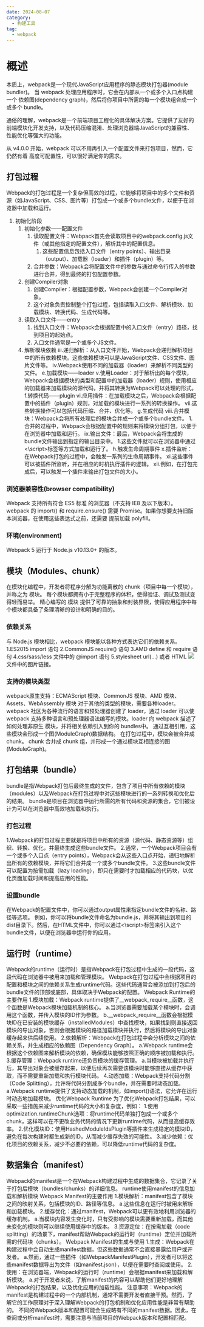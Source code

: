 ```yaml
---
date: 2024-08-07
category:
  - 构建工具
tag:
  - webpack
---
```


# 概述

本质上，webpack是一个现代JavaScript应用程序的静态模块打包器(module bundler)。
当 webpack 处理应用程序时，它会在内部从一个或多个入口点构建一个 依赖图(dependency graph)，然后将你项目中所需的每一个模块组合成一个或多个 bundle。

通俗的理解，webpack是一个前端项目工程化的具体解决方案。它提供了友好的前端模块化开发支持，以及代码压缩混淆、处理浏览器端JavaScript的兼容性、性能优化等强大的功能。

从 v4.0.0 开始，webpack 可以不用再引入一个配置文件来打包项目，然而，它仍然有着 高度可配置性，可以很好满足你的需求。

## 打包过程
Webpack的打包过程是一个复杂但高效的过程，它能够将项目中的多个文件和资源（如JavaScript、CSS、图片等）打包成一个或多个bundle文件，以便于在浏览器中加载和运行。
1. 初始化阶段
    1. 初始化参数——配置文件
        1. 读取配置文件：Webpack首先会读取项目中的webpack.config.js文件（或其他指定的配置文件），解析其中的配置信息。
            1. 这些配置信息包括入口文件（entry points）、输出目录（output）、加载器（loader）和插件（plugin）等。
        2. 合并参数：Webpack会将配置文件中的参数与通过命令行传入的参数进行合并，得到最终的打包配置参数。
    2. 创建Compiler对象
        1. 创建Compiler：根据配置参数，Webpack会创建一个Compiler对象。
        2. 这个对象负责控制整个打包过程，包括读取入口文件、解析模块、加载模块、转换代码、生成代码等。
    3. 读取入口文件——entry
        1. 找到入口文件：Webpack会根据配置中的入口文件（entry）路径，找到项目的起始点。
        2. 入口文件通常是一个或多个JS文件。
    4. 解析模块依赖
iii.递归解析：从入口文件开始，Webpack会递归解析项目中的所有依赖模块。这些依赖模块可以是JavaScript文件、CSS文件、图片文件等。
iv.Webpack使用不同的加载器（loader）来解析不同类型的文件。
e.加载模块——loader
v.使用Loader：对于解析出的每个模块，Webpack会根据模块的类型和配置中的加载器（loader）规则，使用相应的加载器来加载模块的源代码，并将其转换为Webpack可以处理的形式。
f.转换代码——plugin
vi.应用插件：在加载模块之后，Webpack会根据配置中的插件（plugin）规则，对加载的模块进行一系列的转换操作。
vii.这些转换操作可以包括代码压缩、合并、优化等。
g.生成代码
viii.合并模块：Webpack会将所有处理后的模块合并成一个或多个bundle文件。
1.合并的过程中，Webpack会根据配置中的规则来将模块分组打包，以便于在浏览器中加载和运行。
ix.输出文件：最后，Webpack会将生成的bundle文件输出到指定的输出目录中。
1.这些文件就可以在浏览器中通过<\script>标签等方式加载和运行了。
h.触发生命周期事件
x.插件监听：在Webpack打包的过程中，会触发一系列的生命周期事件。
xi.这些事件可以被插件所监听，并在相应的时机执行插件的逻辑。
xii.例如，在打包完成后，可以触发一个插件来输出打包文件的大小。

### 浏览器兼容性(browser compatibility)

Webpack 支持所有符合 ES5 标准 的浏览器（不支持 IE8 及以下版本）。webpack 的 import() 和 require.ensure() 需要 Promise。如果你想要支持旧版本浏览器，在使用这些表达式之前，还需要 提前加载 polyfill。

### 环境(environment)

Webpack 5 运行于 Node.js v10.13.0+ 的版本。

## 模块（Modules、chunk）

在模块化编程中，开发者将程序分解为功能离散的 chunk（项目中每一个模块），并称之为 模块。
每个模块都拥有小于完整程序的体积，使得验证、调试及测试变得轻而易举。 精心编写的 模块 提供了可靠的抽象和封装界限，使得应用程序中每个模块都具备了条理清晰的设计和明确的目的。

### 依赖关系

与 Node.js 模块相比，webpack 模块能以各种方式表达它们的依赖关系。
1.ES2015 import 语句
2.CommonJS require() 语句
3.AMD define 和 require 语句
4.css/sass/less 文件中的 @import 语句
5.stylesheet url(...) 或者 HTML <img src=...> 文件中的图片链接。

### 支持的模块类型

webpack原生支持：ECMAScript 模块、CommonJS 模块、AMD 模块、Assets、WebAssembly 模块
对于其他的类型的模块，需要各种loader。
webpack 社区为各种流行的语言和预处理器创建了 loader，通过 loader 可以使 webpack 支持多种语言和预处理器语法编写的模块。loader 向 webpack 描述了如何处理非原生 模块，并将相关依赖引入到你的 bundles中。 
通过互相引用，这些模块会形成一个图(ModuleGraph)数据结构。
在打包过程中，模块会被合并成 chunk。 chunk 合并成 chunk 组，并形成一个通过模块互相连接的图(ModuleGraph)。 

## 打包结果（bundle）

bundle是指Webpack打包后最终生成的文件，包含了项目中所有依赖的模块（modules）以及Webpack在打包过程中对这些模块进行的一系列转换和优化后的结果。
bundle是项目在浏览器中运行所需的所有代码和资源的集合，它们被设计为可以在浏览器中高效地加载和执行。

### 打包过程

1.Webpack的打包过程主要就是将项目中所有的资源（源代码、静态资源等）组织、转换、优化，并最终生成这些bundle文件。
2.通常，一个Webpack项目会有一个或多个入口点（entry points），Webpack会从这些入口点开始，递归地解析出所有的依赖模块，并将它们合并成一个或多个bundle文件。
3.这些bundle文件可以配置为按需加载（lazy loading），即只在需要时才加载相应的代码块，以优化页面加载时间和提高应用的性能。

### 设置bundle

在Webpack的配置文件中，你可以通过output属性来指定bundle文件的名称、路径等选项。
例如，你可以将bundle文件命名为bundle.js，并将其输出到项目的dist目录下。然后，在HTML文件中，你可以通过<\script>标签来引入这个bundle文件，以便在浏览器中运行你的应用。

## 运行时（runtime）

Webpack的runtime（运行时）是指Webpack在打包过程中生成的一段代码，这段代码在浏览器中被用来加载和管理模块。
Webpack在打包过程中会根据项目的配置和模块之间的依赖关系生成runtime代码。这些代码通常会被添加到打包后的bundle文件的顶部或底部，具体取决于Webpack的配置。
Webpack Runtime的主要作用
1.模块加载：Webpack runtime提供了__webpack_require__函数，这个函数是Webpack模块加载机制的核心。
a.当浏览器需要加载某个模块时，会调用这个函数，并传入模块的ID作为参数。
b.__webpack_require__函数会根据模块ID在已安装的模块缓存（installedModules）中查找模块，如果找到则直接返回模块的导出对象，否则会根据模块的路径加载模块并执行，然后将模块的导出对象缓存起来供后续使用。
2.依赖解析：Webpack在打包过程中会分析模块之间的依赖关系，并生成相应的依赖图（Dependency Graph）。
a.Webpack runtime会根据这个依赖图来解析模块的依赖，确保模块能够按照正确的顺序被加载和执行。
3.缓存管理：Webpack runtime还负责模块的缓存管理。
a.当模块被加载并执行后，其导出对象会被缓存起来，以便后续再次需要该模块时能够直接从缓存中获取，而不需要重新加载和执行模块代码。
4.动态加载：Webpack支持代码分割（Code Splitting），允许将代码分割成多个bundle，并在需要时动态加载。
a.Webpack runtime提供了支持动态加载的机制，如import()语法，它允许在运行时动态地加载模块。
优化Webpack Runtime
为了优化Webpack打包结果，可以采取一些措施来减少runtime代码的大小和复杂度，例如：
1.使用optimization.runtimeChunk选项：将runtime代码单独打包成一个或多个chunk，这样可以在不更改业务代码的情况下更新runtime代码，从而提高缓存效率。
2.优化模块ID：使用HashedModuleIdsPlugin等插件来生成稳定的模块ID，避免在每次构建时都生成新的ID，从而减少缓存失效的可能性。
3.减少依赖：优化项目的依赖关系，减少不必要的依赖，可以降低runtime代码的复杂度。

## 数据集合（manifest）

Webpack的manifest是一个在Webpack构建过程中生成的数据集合，它记录了关于打包后模块（bundles/chunks）的详细信息。
runtime使用manifest的信息加载和解析模块
Webpack Manifest的主要作用
1.模块解析：manifest包含了模块之间的映射关系，包括模块的ID、路径等信息。
a.这些信息在运行时被用来解析和加载模块。
2.缓存优化：通过manifest，Webpack可以更有效地利用浏览器的缓存机制。
a.当模块内容发生变化时，只有受影响的模块需要重新加载，而其他未变化的模块则可以继续使用缓存中的版本。
3.资源定位：在按需加载（code splitting）的场景下，manifest帮助Webpack的运行时（runtime）定位并加载所需的代码块（chunks）。
Webpack Manifest的生成与使用
1.生成：Webpack在构建过程中会自动生成manifest数据，但这些数据通常不会直接暴露给用户或开发者。
a.然而，通过一些插件（如WebpackManifestPlugin），开发者可以将这些manifest数据导出为文件（如manifest.json），以便在需要时查阅或使用。
2.使用：在浏览器端，Webpack的运行时（runtime）会根据manifest来加载和解析模块。
a.对于开发者来说，了解manifest的内容可以帮助他们更好地理解Webpack的打包结果，以及优化应用的加载性能。
注意事项：Webpack的manifest是构建过程中的一个内部机制，通常不需要开发者直接干预。然而，了解它的工作原理对于深入理解Webpack的打包机制和优化应用性能是非常有帮助的。
不同的Webpack版本和配置可能会生成略有不同的manifest数据。因此，在查阅或分析manifest时，需要注意与当前项目的Webpack版本和配置相匹配。
